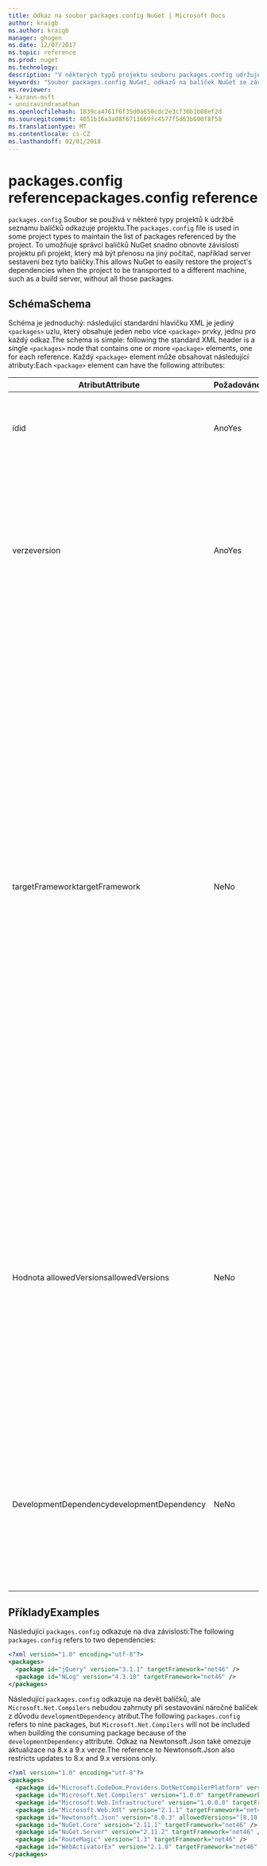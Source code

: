 ```yaml
---
title: Odkaz na soubor packages.config NuGet | Microsoft Docs
author: kraigb
ms.author: kraigb
manager: ghogen
ms.date: 12/07/2017
ms.topic: reference
ms.prod: nuget
ms.technology: 
description: "V některých typů projektu souboru packages.config udržuje seznam balíčky NuGet použité v projektu."
keywords: "Soubor packages.config NuGet, odkazů na balíček NuGet se závislostí NuGet"
ms.reviewer:
- karann-msft
- unniravindranathan
ms.openlocfilehash: 1839ca4761f6f35d0a650cdc2e3cf36b1b08ef2d
ms.sourcegitcommit: 4651b16a3a08f6711669fc4577f5d63b600f8f58
ms.translationtype: MT
ms.contentlocale: cs-CZ
ms.lasthandoff: 02/01/2018
---
```

# <a name="packagesconfig-reference"></a><span data-ttu-id="cfedf-104">packages.config reference</span><span class="sxs-lookup"><span data-stu-id="cfedf-104">packages.config reference</span></span>

<span data-ttu-id="cfedf-105">`packages.config` Soubor se používá v některé typy projektů k údržbě seznamu balíčků odkazuje projektu.</span><span class="sxs-lookup"><span data-stu-id="cfedf-105">The `packages.config` file is used in some project types to maintain the list of packages referenced by the project.</span></span> <span data-ttu-id="cfedf-106">To umožňuje správci balíčků NuGet snadno obnovte závislosti projektu při projekt, který má být přenosu na jiný počítač, například server sestavení bez tyto balíčky.</span><span class="sxs-lookup"><span data-stu-id="cfedf-106">This allows NuGet to easily restore the project's dependencies when the project to be transported to a different machine, such as a build server, without all those packages.</span></span>

## <a name="schema"></a><span data-ttu-id="cfedf-107">Schéma</span><span class="sxs-lookup"><span data-stu-id="cfedf-107">Schema</span></span>

<span data-ttu-id="cfedf-108">Schéma je jednoduchý: následující standardní hlavičku XML je jediný `<packages>` uzlu, který obsahuje jeden nebo více `<package>` prvky, jednu pro každý odkaz.</span><span class="sxs-lookup"><span data-stu-id="cfedf-108">The schema is simple: following the standard XML header is a single `<packages>` node that contains one or more `<package>` elements, one for each reference.</span></span> <span data-ttu-id="cfedf-109">Každý `<package>` element může obsahovat následující atributy:</span><span class="sxs-lookup"><span data-stu-id="cfedf-109">Each `<package>` element can have the following attributes:</span></span>

| <span data-ttu-id="cfedf-110">Atribut</span><span class="sxs-lookup"><span data-stu-id="cfedf-110">Attribute</span></span> | <span data-ttu-id="cfedf-111">Požadováno</span><span class="sxs-lookup"><span data-stu-id="cfedf-111">Required</span></span> | <span data-ttu-id="cfedf-112">Popis</span><span class="sxs-lookup"><span data-stu-id="cfedf-112">Description</span></span> |
| --- | --- | --- |
| <span data-ttu-id="cfedf-113">id</span><span class="sxs-lookup"><span data-stu-id="cfedf-113">id</span></span> | <span data-ttu-id="cfedf-114">Ano</span><span class="sxs-lookup"><span data-stu-id="cfedf-114">Yes</span></span> | <span data-ttu-id="cfedf-115">Identifikátor balíčku, například Newtonsoft.json nebo Microsoft.AspNet.Mvc.</span><span class="sxs-lookup"><span data-stu-id="cfedf-115">The identifier of the package, such as Newtonsoft.json or Microsoft.AspNet.Mvc.</span></span> | 
| <span data-ttu-id="cfedf-116">verze</span><span class="sxs-lookup"><span data-stu-id="cfedf-116">version</span></span> | <span data-ttu-id="cfedf-117">Ano</span><span class="sxs-lookup"><span data-stu-id="cfedf-117">Yes</span></span> | <span data-ttu-id="cfedf-118">Přesné verze balíčku, který má nainstalovat, jako je například 3.1.1 nebo 4.2.5.11-beta.</span><span class="sxs-lookup"><span data-stu-id="cfedf-118">The exact version of the package to install, such as 3.1.1 or 4.2.5.11-beta.</span></span> <span data-ttu-id="cfedf-119">Řetězec verze o musí mít alespoň tří čísel. čtvrtý je volitelný, jako je příponu předběžné verze.</span><span class="sxs-lookup"><span data-stu-id="cfedf-119">A version string must have at least three numbers; a fourth is optional, as is a pre-release suffix.</span></span> <span data-ttu-id="cfedf-120">Rozsahy nejsou povolené.</span><span class="sxs-lookup"><span data-stu-id="cfedf-120">Ranges are not allowed.</span></span> | 
| <span data-ttu-id="cfedf-121">targetFramework</span><span class="sxs-lookup"><span data-stu-id="cfedf-121">targetFramework</span></span> | <span data-ttu-id="cfedf-122">Ne</span><span class="sxs-lookup"><span data-stu-id="cfedf-122">No</span></span> | <span data-ttu-id="cfedf-123">[Cíle Přezdívka framework (TFM)](target-frameworks.md) použít při instalaci balíčku.</span><span class="sxs-lookup"><span data-stu-id="cfedf-123">The [target framework moniker (TFM)](target-frameworks.md) to apply when installing the package.</span></span> <span data-ttu-id="cfedf-124">To je původně nastavení projektu cíl při instalaci balíčku.</span><span class="sxs-lookup"><span data-stu-id="cfedf-124">This is initially set to the project's target when a package is installed.</span></span> <span data-ttu-id="cfedf-125">V důsledku různých `<package>` elementy může mít různé TFMs.</span><span class="sxs-lookup"><span data-stu-id="cfedf-125">As a result, different `<package>` elements can have different TFMs.</span></span> <span data-ttu-id="cfedf-126">Například pokud vytvoříte projekt cílení na rozhraní .NET 4.5.2, balíčky nainstalované v tomto bodě použije TFM net452.</span><span class="sxs-lookup"><span data-stu-id="cfedf-126">For example, if you create a project targeting .NET 4.5.2, packages installed at that point will use the TFM of net452.</span></span> <span data-ttu-id="cfedf-127">Pokud jste; později změnit cílový projektu na .NET 4.6 a přidat další balíčky těch, které budou používat TFM net46.</span><span class="sxs-lookup"><span data-stu-id="cfedf-127">If you ;later retarget the project to .NET 4.6 and add more packages, those will use TFM of net46.</span></span> <span data-ttu-id="cfedf-128">Neshoda mezi cíle projektu a `targetFramework` atributy, vydá upozornění, v takovém případě můžete přeinstalovat, ovlivněných balíčků.</span><span class="sxs-lookup"><span data-stu-id="cfedf-128">A mismatch between the project's target and `targetFramework` attributes will generate warnings, in which case you can reinstall the affected packages.</span></span> | 
| <span data-ttu-id="cfedf-129">Hodnota allowedVersions</span><span class="sxs-lookup"><span data-stu-id="cfedf-129">allowedVersions</span></span> | <span data-ttu-id="cfedf-130">Ne</span><span class="sxs-lookup"><span data-stu-id="cfedf-130">No</span></span> | <span data-ttu-id="cfedf-131">Rozsah povolených verzí pro tento balíček použít při aktualizaci balíčku (viz [Constraining upgradu verze](../consume-packages/reinstalling-and-updating-packages.md#constraining-upgrade-versions).</span><span class="sxs-lookup"><span data-stu-id="cfedf-131">A range of allowed versions for this package applied during package update (see [Constraining upgrade versions](../consume-packages/reinstalling-and-updating-packages.md#constraining-upgrade-versions).</span></span> <span data-ttu-id="cfedf-132">Provede *není* ovlivnit jakém jsou balíčku je nainstalován během instalace nebo obnovení.</span><span class="sxs-lookup"><span data-stu-id="cfedf-132">It does *not* affect what package is installed during an install or restore operation.</span></span> <span data-ttu-id="cfedf-133">V tématu [Správa verzí balíčku](../reference/package-versioning.md#version-ranges-and-wildcards) syntaxe.</span><span class="sxs-lookup"><span data-stu-id="cfedf-133">See [Package versioning](../reference/package-versioning.md#version-ranges-and-wildcards) for syntax.</span></span> <span data-ttu-id="cfedf-134">Rozhraní PackageManager také zakáže všechny verze mimo povolený rozsah.</span><span class="sxs-lookup"><span data-stu-id="cfedf-134">The PackageManager UI also disables all versions outside the allowed range.</span></span> | 
| <span data-ttu-id="cfedf-135">DevelopmentDependency</span><span class="sxs-lookup"><span data-stu-id="cfedf-135">developmentDependency</span></span> | <span data-ttu-id="cfedf-136">Ne</span><span class="sxs-lookup"><span data-stu-id="cfedf-136">No</span></span> | <span data-ttu-id="cfedf-137">Pokud využívání projektu samotné vytvoří balíček NuGet, nastavíte jako `true` pro závislost zabraňuje zahrnutí při využívání balíček je vytvořen tento balíček.</span><span class="sxs-lookup"><span data-stu-id="cfedf-137">If the consuming project itself creates a NuGet package, setting this to `true` for a dependency prevents that package from being included when the consuming package is created.</span></span> <span data-ttu-id="cfedf-138">Výchozí hodnota je `false`.</span><span class="sxs-lookup"><span data-stu-id="cfedf-138">The default is `false`.</span></span> | 

## <a name="examples"></a><span data-ttu-id="cfedf-139">Příklady</span><span class="sxs-lookup"><span data-stu-id="cfedf-139">Examples</span></span>

<span data-ttu-id="cfedf-140">Následující `packages.config` odkazuje na dva závislosti:</span><span class="sxs-lookup"><span data-stu-id="cfedf-140">The following `packages.config` refers to two dependencies:</span></span>

```xml
<?xml version="1.0" encoding="utf-8"?>
<packages>
  <package id="jQuery" version="3.1.1" targetFramework="net46" />
  <package id="NLog" version="4.3.10" targetFramework="net46" />
</packages>
```

<span data-ttu-id="cfedf-141">Následující `packages.config` odkazuje na devět balíčků, ale `Microsoft.Net.Compilers` nebudou zahrnuty při sestavování náročné balíček z důvodu `developmentDependency` atribut.</span><span class="sxs-lookup"><span data-stu-id="cfedf-141">The following `packages.config` refers to nine packages, but `Microsoft.Net.Compilers` will not be included when building the consuming package because of the `developmentDependency` attribute.</span></span> <span data-ttu-id="cfedf-142">Odkaz na Newtonsoft.Json také omezuje aktualizace na 8.x a 9.x verze.</span><span class="sxs-lookup"><span data-stu-id="cfedf-142">The reference to Newtonsoft.Json also restricts updates to 8.x and 9.x versions only.</span></span>

```xml
<?xml version="1.0" encoding="utf-8"?>
<packages>
  <package id="Microsoft.CodeDom.Providers.DotNetCompilerPlatform" version="1.0.0" targetFramework="net46" />
  <package id="Microsoft.Net.Compilers" version="1.0.0" targetFramework="net46" developmentDependency="true" />
  <package id="Microsoft.Web.Infrastructure" version="1.0.0.0" targetFramework="net46" />
  <package id="Microsoft.Web.Xdt" version="2.1.1" targetFramework="net46" />
  <package id="Newtonsoft.Json" version="8.0.3" allowedVersions="[8,10)" targetFramework="net46" />
  <package id="NuGet.Core" version="2.11.1" targetFramework="net46" />
  <package id="NuGet.Server" version="2.11.2" targetFramework="net46" />
  <package id="RouteMagic" version="1.3" targetFramework="net46" />
  <package id="WebActivatorEx" version="2.1.0" targetFramework="net46" />
</packages>
```
